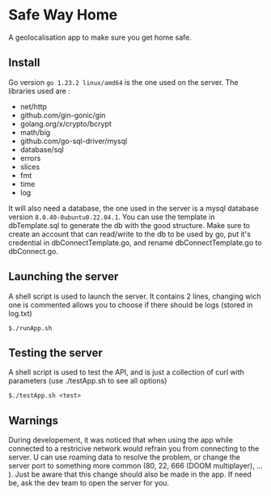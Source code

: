 # Safe Way Home
A geolocalisation app to make sure you get home safe.

## Install

Go version ```go 1.23.2 linux/amd64``` is the one used on the server.
The libraries used are :

 - net/http
 - github.com/gin-gonic/gin
 - golang.org/x/crypto/bcrypt
 - math/big
 - github.com/go-sql-driver/mysql
 - database/sql
 - errors
 - slices
 - fmt
 - time
 - log

It will also need a database, the one used in the server is a mysql database version ```8.0.40-0ubuntu0.22.04.1```.
You can use the template in dbTemplate.sql to generate the db with the good structure. Make sure to create an account that can read/write to the db to be used by go, put it's credential in dbConnectTemplate.go, and rename dbConnectTemplate.go to dbConnect.go.

## Launching the server

A shell script is used to launch the server. It contains 2 lines, changing wich one is commented allows you to choose if there should be logs (stored in log.txt)
```
$./runApp.sh
```

## Testing the server

A shell script is used to test the API, and is just a collection of curl with parameters (use ./testApp.sh to see all options)
```
$./testApp.sh <test>
```

## Warnings

During developement, it was noticed that when using the app while connected to a restricive network would refrain you from connecting to the server. U can use roaming data to resolve the problem, or change the server port to something more common (80, 22, 666 (DOOM multiplayer), ... ). Just be aware that this change should also be made in the app. If need be, ask the dev team to open the server for you.
